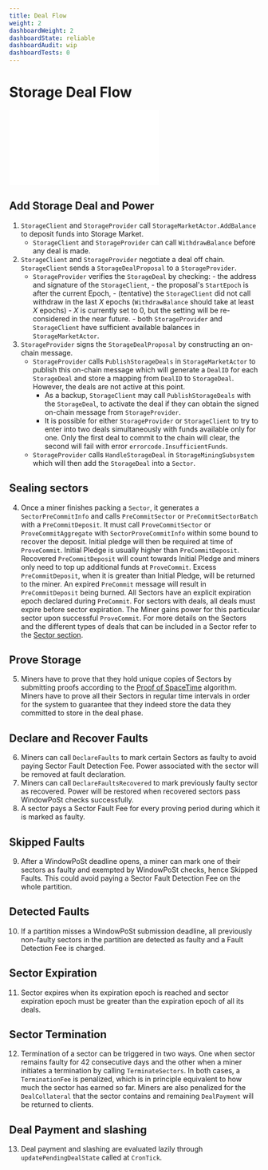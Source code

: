 ```yaml
---
title: Deal Flow
weight: 2
dashboardWeight: 2
dashboardState: reliable
dashboardAudit: wip
dashboardTests: 0
---
```


# Storage Deal Flow

![Deal Flow Sequence Diagram](diagrams/deal-flow.mmd)

## Add Storage Deal and Power

1. `StorageClient` and `StorageProvider` call `StorageMarketActor.AddBalance` to deposit funds into Storage Market.
   - `StorageClient` and `StorageProvider` can call `WithdrawBalance` before any deal is made.
2. `StorageClient` and `StorageProvider` negotiate a deal off chain. `StorageClient` sends a `StorageDealProposal` to a `StorageProvider`.
   - `StorageProvider` verifies the `StorageDeal` by checking: - the address and signature of the `StorageClient`, - the proposal's `StartEpoch` is after the current Epoch, - (tentative) the `StorageClient` did not call withdraw in the last _X_ epochs (`WithdrawBalance` should take at least _X_ epochs) - _X_ is currently set to 0, but the setting will be re-considered in the near future. - both `StorageProvider` and `StorageClient` have sufficient available balances in `StorageMarketActor`.
3. `StorageProvider` signs the `StorageDealProposal` by constructing an on-chain message.
   - `StorageProvider` calls `PublishStorageDeals` in `StorageMarketActor` to publish this on-chain message which will generate a `DealID` for each `StorageDeal` and store a mapping from `DealID` to `StorageDeal`. However, the deals are not active at this point.
     - As a backup, `StorageClient` may call `PublishStorageDeals` with the `StorageDeal`, to activate the deal if they can obtain the signed on-chain message from `StorageProvider`.
     - It is possible for either `StorageProvider` or `StorageClient` to try to enter into two deals simultaneously with funds available only for one. Only the first deal to commit to the chain will clear, the second will fail with error `errorcode.InsufficientFunds`.
   - `StorageProvider` calls `HandleStorageDeal` in `StorageMiningSubsystem` which will then add the `StorageDeal` into a `Sector`.

## Sealing sectors

4. Once a miner finishes packing a `Sector`, it generates a `SectorPreCommitInfo` and calls `PreCommitSector` or `PreCommitSectorBatch` with a `PreCommitDeposit`. It must call `ProveCommitSector` or `ProveCommitAggregate` with `SectorProveCommitInfo` within some bound to recover the deposit. Initial pledge will then be required at time of `ProveCommit`. Initial Pledge is usually higher than `PreCommitDeposit`. Recovered `PreCommitDeposit` will count towards Initial Pledge and miners only need to top up additional funds at `ProveCommit`. Excess `PreCommitDeposit`, when it is greater than Initial Pledge, will be returned to the miner. An expired `PreCommit` message will result in `PreCommitDeposit` being burned. All Sectors have an explicit expiration epoch declared during `PreCommit`. For sectors with deals, all deals must expire before sector expiration. The Miner gains power for this particular sector upon successful `ProveCommit`. For more details on the Sectors and the different types of deals that can be included in a Sector refer to the [Sector section](filecoin_mining#sector).

## Prove Storage

5. Miners have to prove that they hold unique copies of Sectors by submitting proofs according to the [Proof of SpaceTime](post) algorithm. Miners have to prove all their Sectors in regular time intervals in order for the system to guarantee that they indeed store the data they committed to store in the deal phase.

## Declare and Recover Faults

6. Miners can call `DeclareFaults` to mark certain Sectors as faulty to avoid paying Sector Fault Detection Fee. Power associated with the sector will be removed at fault declaration.
7. Miners can call `DeclareFaultsRecovered` to mark previously faulty sector as recovered. Power will be restored when recovered sectors pass WindowPoSt checks successfully.
8. A sector pays a Sector Fault Fee for every proving period during which it is marked as faulty.

## Skipped Faults

9. After a WindowPoSt deadline opens, a miner can mark one of their sectors as faulty and exempted by WindowPoSt checks, hence Skipped Faults. This could avoid paying a Sector Fault Detection Fee on the whole partition.

## Detected Faults

10. If a partition misses a WindowPoSt submission deadline, all previously non-faulty sectors in the partition are detected as faulty and a Fault Detection Fee is charged.

## Sector Expiration

11. Sector expires when its expiration epoch is reached and sector expiration epoch must be greater than the expiration epoch of all its deals.

## Sector Termination

12. Termination of a sector can be triggered in two ways. One when sector remains faulty for 42 consecutive days and the other when a miner initiates a termination by calling `TerminateSectors`. In both cases, a `TerminationFee` is penalized, which is in principle equivalent to how much the sector has earned so far. Miners are also penalized for the `DealCollateral` that the sector contains and remaining `DealPayment` will be returned to clients.

## Deal Payment and slashing

13. Deal payment and slashing are evaluated lazily through `updatePendingDealState` called at `CronTick`.
